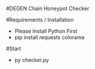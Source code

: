 #DEGEN Chain Honeypot Checker

#Requirements / Installation
- Please Install Python First
- pip install requests colorama

#Start
- py checker.py
